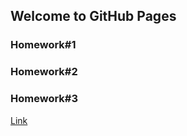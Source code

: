 ## Welcome to GitHub Pages



### Homework#1

### Homework#2
### Homework#3

[Link](https://moodle.boun.edu.tr)
